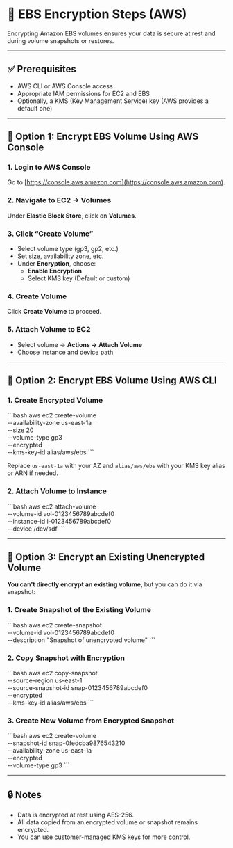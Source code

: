 # 🔐 EBS Encryption Steps (AWS)

Encrypting Amazon EBS volumes ensures your data is secure at rest and during volume snapshots or restores.

---

## ✅ Prerequisites

- AWS CLI or AWS Console access
- Appropriate IAM permissions for EC2 and EBS
- Optionally, a KMS (Key Management Service) key (AWS provides a default one)

---

## 📘 Option 1: Encrypt EBS Volume Using AWS Console

### 1. **Login to AWS Console**

   Go to [https://console.aws.amazon.com](https://console.aws.amazon.com).

### 2. **Navigate to EC2 → Volumes**

   Under **Elastic Block Store**, click on **Volumes**.

### 3. **Click “Create Volume”**

- Select volume type (gp3, gp2, etc.)
- Set size, availability zone, etc.
- Under **Encryption**, choose:
  - **Enable Encryption**
  - Select KMS key (Default or custom)

### 4. **Create Volume**

   Click **Create Volume** to proceed.

### 5. **Attach Volume to EC2**

- Select volume → **Actions → Attach Volume**
- Choose instance and device path

---

## 📘 Option 2: Encrypt EBS Volume Using AWS CLI

### 1. **Create Encrypted Volume**

\`\`\`bash
aws ec2 create-volume \
  --availability-zone us-east-1a \
  --size 20 \
  --volume-type gp3 \
  --encrypted \
  --kms-key-id alias/aws/ebs
\`\`\`

Replace `us-east-1a` with your AZ and `alias/aws/ebs` with your KMS key alias or ARN if needed.

### 2. **Attach Volume to Instance**

\`\`\`bash
aws ec2 attach-volume \
  --volume-id vol-0123456789abcdef0 \
  --instance-id i-0123456789abcdef0 \
  --device /dev/sdf
\`\`\`

---

## 📘 Option 3: Encrypt an Existing Unencrypted Volume

**You can't directly encrypt an existing volume**, but you can do it via snapshot:

### 1. **Create Snapshot of the Existing Volume**

\`\`\`bash
aws ec2 create-snapshot \
  --volume-id vol-0123456789abcdef0 \
  --description "Snapshot of unencrypted volume"
\`\`\`

### 2. **Copy Snapshot with Encryption**

\`\`\`bash
aws ec2 copy-snapshot \
  --source-region us-east-1 \
  --source-snapshot-id snap-0123456789abcdef0 \
  --encrypted \
  --kms-key-id alias/aws/ebs
\`\`\`

### 3. **Create New Volume from Encrypted Snapshot**

\`\`\`bash
aws ec2 create-volume \
  --snapshot-id snap-0fedcba9876543210 \
  --availability-zone us-east-1a \
  --encrypted \
  --volume-type gp3
\`\`\`

---

## 🔒 Notes

- Data is encrypted at rest using AES-256.
- All data copied from an encrypted volume or snapshot remains encrypted.
- You can use customer-managed KMS keys for more control.
